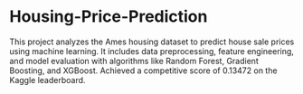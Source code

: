 # Housing-Price-Prediction
This project analyzes the Ames housing dataset to predict house sale prices using machine learning. It includes data preprocessing, feature engineering, and model evaluation with algorithms like Random Forest, Gradient Boosting, and XGBoost. Achieved a competitive score of 0.13472 on the Kaggle leaderboard.
